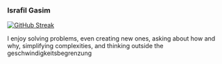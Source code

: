 ### Israfil Gasim

[![GitHub Streak](https://streak-stats.demolab.com?user=israfilgasim&theme=rising-sun&border_radius=3&date_format=%5BY%20%5DM%20j)](https://git.io/streak-stats)

I enjoy solving problems, even creating new ones, asking about how and why, simplifying complexities, and thinking outside the geschwindigkeitsbegrenzung



<!--
As an ENTP/INTP, I thrive on problem-solving and even enjoy the challenge of creating new ones. My interests and learning span across diverse areas, ranging from mathematics and computer science to philosophy and psychology. I am particularly passionate about exploring fundamental questions, such as "how?" and "why?" related to my studies. I am a profound learner because I delve deep into every aspect of the subject to gain a thorough understanding.
**israfilgasim/israfilgasim** is a ✨ _special_ ✨ repository because its `README.md` (this file) appears on your GitHub profile.

Here are some ideas to get you started:

- 🔭 I’m currently working on ...
- 🌱 I’m currently learning ...
- 👯 I’m looking to collaborate on ...
- 🤔 I’m looking for help with ...
- 💬 Ask me about ...
- 📫 How to reach me: ...
- 😄 Pronouns: ...
- ⚡ Fun fact: ...
-->
